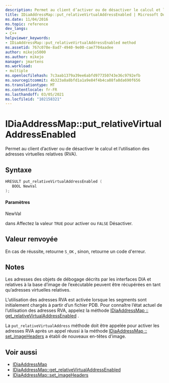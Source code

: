 ```yaml
---
description: Permet au client d’activer ou de désactiver le calcul et l’utilisation des adresses virtuelles relatives (RVA).
title: IDiaAddressMap::put_relativeVirtualAddressEnabled | Microsoft Docs
ms.date: 11/04/2016
ms.topic: reference
dev_langs:
- C++
helpviewer_keywords:
- IDiaAddressMap::put_relativeVirtualAddressEnabled method
ms.assetid: 767c078e-8ad7-4940-9e00-cae7704aadee
author: mikejo5000
ms.author: mikejo
manager: jmartens
ms.workload:
- multiple
ms.openlocfilehash: 7c3aab1379a39ee6abfd977350743e36c9792efb
ms.sourcegitcommit: 4b323a8a8bfd1a1a9e84f4b4ca88fa8da690f656
ms.translationtype: MT
ms.contentlocale: fr-FR
ms.lasthandoff: 03/05/2021
ms.locfileid: "102158321"
---
```

# <a name="idiaaddressmapput_relativevirtualaddressenabled"></a>IDiaAddressMap::put_relativeVirtualAddressEnabled
Permet au client d’activer ou de désactiver le calcul et l’utilisation des adresses virtuelles relatives (RVA).

## <a name="syntax"></a>Syntaxe

```C++
HRESULT put_relativeVirtualAddressEnabled ( 
   BOOL NewVal
);
```

#### <a name="parameters"></a>Paramètres
 NewVal

dans Affectez la valeur `TRUE` pour activer ou `FALSE` Désactiver.

## <a name="return-value"></a>Valeur renvoyée
 En cas de réussite, retourne `S_OK` , sinon, retourne un code d'erreur.

## <a name="remarks"></a>Notes
 Les adresses des objets de débogage décrits par les interfaces DIA et relatives à la base d’image de l’exécutable peuvent être récupérées en tant qu’adresses virtuelles relatives.

 L’utilisation des adresses RVA est activée lorsque les segments sont initialement chargés à partir d’un fichier PDB. Pour connaître l’état actuel de l’utilisation des adresses RVA, appelez la méthode [IDiaAddressMap :: get_relativeVirtualAddressEnabled](../../debugger/debug-interface-access/idiaaddressmap-get-relativevirtualaddressenabled.md) .

 La `put_relativeVirtualAddress` méthode doit être appelée pour activer les adresses RVA après un appel réussi à la méthode [IDiaAddressMap :: set_imageHeaders](../../debugger/debug-interface-access/idiaaddressmap-set-imageheaders.md) a établi de nouveaux en-têtes d’image.

## <a name="see-also"></a>Voir aussi
- [IDiaAddressMap](../../debugger/debug-interface-access/idiaaddressmap.md)
- [IDiaAddressMap::get_relativeVirtualAddressEnabled](../../debugger/debug-interface-access/idiaaddressmap-get-relativevirtualaddressenabled.md)
- [IDiaAddressMap::set_imageHeaders](../../debugger/debug-interface-access/idiaaddressmap-set-imageheaders.md)
